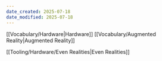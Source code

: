 ```yaml
---
date_created: 2025-07-18
date_modified: 2025-07-18
---
```

[[Vocabulary/Hardware|Hardware]]
[[Vocabulary/Augmented Reality|Augmented Reality]]

[[Tooling/Hardware/Even Realities|Even Realities]]
